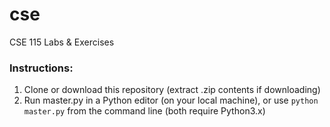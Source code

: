# cse
CSE 115 Labs &amp; Exercises

### Instructions:
1. Clone or download this repository (extract .zip contents if downloading)
2. Run master.py in a Python editor (on your local machine), or use ```python master.py``` from the command line (both require Python3.x)
